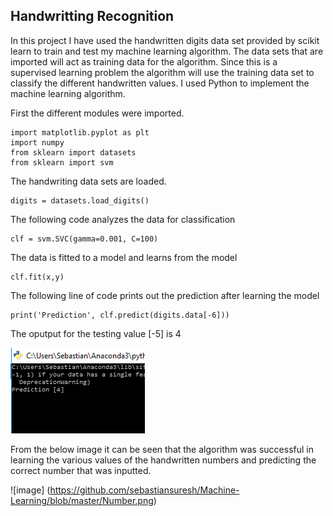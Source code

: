 ## Handwritting Recognition   

In this project I have used the handwritten digits data set provided by scikit learn to train and test my machine learning algorithm. The data sets that are imported will act as training data for the algorithm. Since this is a supervised learning problem the algorithm will use the training data set to classify the different handwritten values. I used Python to implement the machine learning algorithm.


First the different modules were imported. 
```
import matplotlib.pyplot as plt
import numpy
from sklearn import datasets
from sklearn import svm
```
The handwriting data sets are loaded.

```
digits = datasets.load_digits()
```

The following code analyzes the data for classification 
```
clf = svm.SVC(gamma=0.001, C=100)
 ```
 
The data is fitted to a model and learns from the model
 ```
 clf.fit(x,y)
 ```
 
 The following line of code prints out the prediction after learning the model
 ```
 print('Prediction', clf.predict(digits.data[-6]))
 ```
 
 The oputput for the testing value [-5] is 4
 
 ![image](https://github.com/sebastiansuresh/Machine-Learning/blob/master/prediction.png)
 
From the below image it can be seen that the algorithm was successful in learning the various values of the handwritten numbers and predicting the correct number that was inputted.
 
 ![image] (https://github.com/sebastiansuresh/Machine-Learning/blob/master/Number.png)


 
